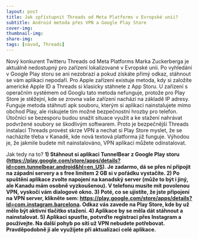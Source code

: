 ```yaml
---
layout: post
title: Jak zpřístupnit Threads od Meta Platforms v Evropské unii?
subtitle: Android metoda přes VPN a Google Play Store
cover-img: 
thumbnail-img: 
share-img: 
tags: [návod, Threads]
---
```


Nový konkurent Twitteru Threads od Meta Platforms Marka Zuckerberga je aktuálně nedostupný pro zařízení lokalizované v Evropské unii. Po vyhledání v Google Play storu se ani nezobrazí a pokud získáte přímý odkaz, stáhnout se vám aplikaci nepodaří. Pro Apple zařízení existuje metoda, kdy si založíte americké Apple ID a Threads si klasicky stáhnete z App Storu. U zařízení s operačním systémem od Googlu tato metoda nefunguje, protože pro Play Store je stěžejní, kde se zrovna vaše zařízení nachází na základě IP adresy. Funguje metoda stáhnutí apk souboru, kterým si aplikaci nainstalujete mimo obchod Play, ale riskujete tím možné bezpečnostní hrozby pro telefon. Útočníci se bezesporu budou snažit situace využít a ke stažení nahrávat podvržené soubory se škodlivým softwarem. Proto je bezpečnější Threads instalaci Threads provést skrze VPN a nechat si Play Store myslet, že se nacházíte třeba v Kanadě, kde nová textová platforma již funguje. Výhodou je, že jakmile budete mít nainstalováno, VPN aplikaci můžete odinstalovat.

Jak tedy na to?
<b>1) Stáhnout si aplikaci TunnelBear z Google Play storu (https://play.google.com/store/apps/details?id=com.tunnelbear.android&hl=en_US). Je zadarmo, dá se přes ní připojit na západní servery a s free limitem 2 GB si v pořádku vystačíte.
2) Po spuštění aplikace zvolte napojení na kanadský server (může to být i jiný, ale Kanadu mám osobně vyzkoušenou). V telefonu musíte mít povolenou VPN, vyskočí vám dialogové okno.
3) Poté, co se ujistíte, že jste připojení na VPN server, klikněte sem: https://play.google.com/store/apps/details?id=com.instagram.barcelona. Odkaz vás zavede na Play Store, kde by už mělo být aktivní tlačítko stažení.
4) Aplikace by se měla dát stáhnout a nainstalovat.
5) Aplikaci spusťte, potvrďte registraci přes Instagram a používejte. Na další pohyb po síti už VPN nebudete potřebovat. Pravděpodobně ji ale využijete při aktualizaci celé aplikace. </b>

